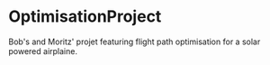 OptimisationProject
===================
Bob's and Moritz' projet featuring flight path optimisation for a solar powered airplaine.
